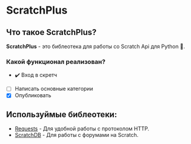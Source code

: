 # ScratchPlus
## Что такое ScratchPlus?
**ScratchPlus** - это библеотека для работы со Scratch Api для Python :snake:.
### Какой функционал реализован?
- :heavy_check_mark: Вход в скретч
- [ ] Написать основные категории
- [X] Опубликовать
## Используймые библеотеки:
- [Requests](github.com/psf/requests) - Для удобной работы с протоколом HTTP.
- [ScratchDB](https://scratchdb.lefty.one/) - Для работы с форумами на Scratch.

